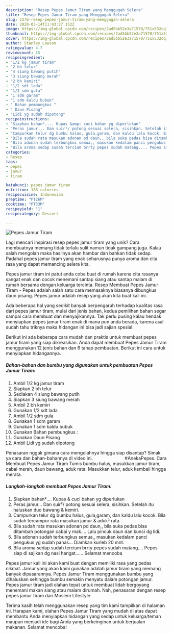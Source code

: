 ```yaml
---
description: "Resep Pepes Jamur Tiram yang Menggugah Selera"
title: "Resep Pepes Jamur Tiram yang Menggugah Selera"
slug: 2276-resep-pepes-jamur-tiram-yang-menggugah-selera
date: 2020-05-14T11:43:27.152Z
image: https://img-global.cpcdn.com/recipes/2ad5bb52e3a71570/751x532cq70/pepes-jamur-tiram-foto-resep-utama.jpg
thumbnail: https://img-global.cpcdn.com/recipes/2ad5bb52e3a71570/751x532cq70/pepes-jamur-tiram-foto-resep-utama.jpg
cover: https://img-global.cpcdn.com/recipes/2ad5bb52e3a71570/751x532cq70/pepes-jamur-tiram-foto-resep-utama.jpg
author: Stanley Lawson
ratingvalue: 4.7
reviewcount: 15
recipeingredient:
- "1/2 kg jamur tiram"
- "2 bh telur"
- "4 siung bawang putih"
- "3 siung bawang merah"
- "2 bh kemiri"
- "1/2 sdt lada"
- "1/2 sdm gula"
- "1 sdm garam"
- "1 sdm kaldu bubuk"
- " Bahan pembungkus "
- " Daun Pisang"
- "Lidi yg sudah dipotong"
recipeinstructions:
- "Siapkan bahan².... Kupas &amp; cuci bahan yg diperlukan"
- "Peras jamur... Dan suir²/ potong sesuai selera, sisihkan. Setelah itu haluskan duo bawang &amp; kemiri."
- "Campurkan telur dg bumbu halus, gula,garam, dan kaldu lalu kocok. Bila sudah tercampur rata masukan jamur &amp; aduk² rata."
- "Bila sudah rata masukan adonan pd daun,, bila suka pedas bisa ditambah potongan cabai y mak.... Lalu pincuk daun dan kunci dg lidi."
- "Bila adonan sudah terbungkus semua,, masukan kedalam panci pengukus yg sudah panas... Diamkan kurleb 20 mnt."
- "Bila aroma sedap sudah tercium brrty pepes sudah matang.... Pepes siap di sajikan dg nasi hangat...... Selamat mencoba"
categories:
- Resep
tags:
- pepes
- jamur
- tiram

katakunci: pepes jamur tiram 
nutrition: 186 calories
recipecuisine: Indonesian
preptime: "PT26M"
cooktime: "PT33M"
recipeyield: "1"
recipecategory: Dessert

---
```



![Pepes Jamur Tiram](https://img-global.cpcdn.com/recipes/2ad5bb52e3a71570/751x532cq70/pepes-jamur-tiram-foto-resep-utama.jpg)

Lagi mencari inspirasi resep pepes jamur tiram yang unik? Cara membuatnya memang tidak terlalu sulit namun tidak gampang juga. Kalau salah mengolah maka hasilnya akan hambar dan bahkan tidak sedap. Padahal pepes jamur tiram yang enak seharusnya punya aroma dan cita rasa yang dapat memancing selera kita.

Pepes jamur tiram ini patut anda coba buat di rumah karena cita rasanya sangat enak dan cocok menemani santap siang atau santap malam di rumah bersama dengan keluarga tercinta. Resep Membuat Pepes Jamur Tiram - Pepes adalah salah satu cara memasaknya biasanya dibungkus daun pisang. Pepes jamur adalah resep yang akan kita buat kali ini.

Ada beberapa hal yang sedikit banyak berpengaruh terhadap kualitas rasa dari pepes jamur tiram, mulai dari jenis bahan, kedua pemilihan bahan segar sampai cara membuat dan menyajikannya. Tak perlu pusing kalau hendak menyiapkan pepes jamur tiram enak di mana pun anda berada, karena asal sudah tahu triknya maka hidangan ini bisa jadi sajian spesial.


Berikut ini ada beberapa cara mudah dan praktis untuk membuat pepes jamur tiram yang siap dikreasikan. Anda dapat membuat Pepes Jamur Tiram menggunakan 12 jenis bahan dan 6 tahap pembuatan. Berikut ini cara untuk menyiapkan hidangannya.

<!--inarticleads1-->

##### Bahan-bahan dan bumbu yang digunakan untuk pembuatan Pepes Jamur Tiram:

1. Ambil 1/2 kg jamur tiram
1. Siapkan 2 bh telur
1. Sediakan 4 siung bawang putih
1. Siapkan 3 siung bawang merah
1. Ambil 2 bh kemiri
1. Gunakan 1/2 sdt lada
1. Ambil 1/2 sdm gula
1. Gunakan 1 sdm garam
1. Gunakan 1 sdm kaldu bubuk
1. Gunakan  Bahan pembungkus :
1. Gunakan  Daun Pisang
1. Ambil Lidi yg sudah dipotong


Penasaran nggak gimana cara mengolahnya hingga siap disantap? Simak ya cara dan bahan-bahannya di video ini. ⠀⠀⠀⠀⠀⠀⠀⠀⠀ #AnekaPepes. Cara Membuat Pepes Jamur Tiram Tumis bumbu halus, masukkan jamur tiram, cabai merah, daun bawang, aduk rata. Masukkan telur, aduk kembali hingga merata. 

<!--inarticleads2-->

##### Langkah-langkah membuat Pepes Jamur Tiram:

1. Siapkan bahan².... Kupas &amp; cuci bahan yg diperlukan
1. Peras jamur... Dan suir²/ potong sesuai selera, sisihkan. Setelah itu haluskan duo bawang &amp; kemiri.
1. Campurkan telur dg bumbu halus, gula,garam, dan kaldu lalu kocok. Bila sudah tercampur rata masukan jamur &amp; aduk² rata.
1. Bila sudah rata masukan adonan pd daun,, bila suka pedas bisa ditambah potongan cabai y mak.... Lalu pincuk daun dan kunci dg lidi.
1. Bila adonan sudah terbungkus semua,, masukan kedalam panci pengukus yg sudah panas... Diamkan kurleb 20 mnt.
1. Bila aroma sedap sudah tercium brrty pepes sudah matang.... Pepes siap di sajikan dg nasi hangat...... Selamat mencoba


Pepes jamur kali ini akan kami buat dengan memiliki rasa yang pedas nikmat. Jamur yang akan kami gunakan adalah jamur tiram yang memang banyak dipasarannya. Pepes Jamur Tiram menggunakan bumbu yang dihaluskan sehingga bumbu semakin menyatu dalam potongan jamur. Pepes jamur tiram jadi olahan tepat untuk membuat lidah bergoyang menemani makan siang atau malam dirumah. Nah, penasaran dengan resep pepes jamur tiram dari Moslem Lifestyle. 

Terima kasih telah menggunakan resep yang tim kami tampilkan di halaman ini. Harapan kami, olahan Pepes Jamur Tiram yang mudah di atas dapat membantu Anda menyiapkan hidangan yang sedap untuk keluarga/teman maupun menjadi ide bagi Anda yang berkeinginan untuk berjualan makanan. Selamat mencoba!
